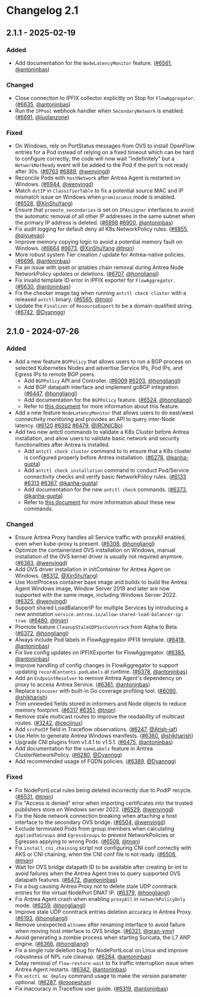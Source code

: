 # Changelog 2.1

## 2.1.1 - 2025-02-19

### Added

- Add documentation for the `NodeLatencyMonitor` feature. ([#6561](https://github.com/antrea-io/antrea/pull/6561), [@antoninbas])

### Changed

- Close connection to IPFIX collector explicitly on Stop for `FlowAggregator`. ([#6635](https://github.com/antrea-io/antrea/pull/6635), [@antoninbas])
- Run the `IPPool` webhook handler when `SecondaryNetwork` is enabled. ([#6691](https://github.com/antrea-io/antrea/pull/6691), [@luolanzone])

### Fixed

- On Windows, rely on PortStatus messages from OVS to install OpenFlow entries for a Pod instead of relying on a fixed timeout which can be hard to configure correctly; the code will now wait "indefinitely" but a `NetworkNotReady` event will be added to the Pod if the port is not ready after 30s. ([#6763](https://github.com/antrea-io/antrea/pull/6763) [#6889](https://github.com/antrea-io/antrea/pull/6889), [@wenyingd])
- Reconcile Pods with `hostNetwork` after Antrea Agent is restarted on Windows. ([#6944](https://github.com/antrea-io/antrea/pull/6944), [@wenyingd])
- Match `dstIP` in `ClassifierTable` to fix a potential source MAC and IP mismatch issue on Windows when `promiscuous` mode is enabled. ([#6528](https://github.com/antrea-io/antrea/pull/6528), [@XinShuYang])
- Ensure that `promote_secondaries` is set on `IPAssigner` interfaces to avoid the automatic removal of all other IP addresses in the same subnet when the primary IP address is deleted. ([#6898](https://github.com/antrea-io/antrea/pull/6898) [#6900](https://github.com/antrea-io/antrea/pull/6900), [@antoninbas])
- Fix audit logging for default deny all K8s NetworkPolicy rules. ([#6855](https://github.com/antrea-io/antrea/pull/6855), [@qiyueyao])
- Improve memory copying logic to avoid a potential memory fault on Windows. ([#6664](https://github.com/antrea-io/antrea/pull/6664) [#6673](https://github.com/antrea-io/antrea/pull/6673), [@XinShuYang] [@tnqn])
- More robust system Tier creation / update for Antrea-native policies. ([#6696](https://github.com/antrea-io/antrea/pull/6696), [@antoninbas])
- Fix an issue with ipset or iptables chain removal during Antrea Node NetworkPolicy updates or deletions. ([#6707](https://github.com/antrea-io/antrea/pull/6707), [@hongliangl])
- Fix invalid template ID error in IPFIX exporter for `FlowAggregator`. ([#6630](https://github.com/antrea-io/antrea/pull/6630), [@antoninbas])
- Fix the checker image tag when running `antctl check cluster` with a released `antctl` binary. ([#6565](https://github.com/antrea-io/antrea/pull/6565), [@tnqn])
- Update the `Finalizer` of `ResourceExport` to be a domain-qualified string. ([#6742](https://github.com/antrea-io/antrea/pull/6742), [@Dyanngg])

## 2.1.0 - 2024-07-26

### Added

- Add a new feature `BGPPolicy` that allows users to run a BGP process on selected Kubernetes Nodes and advertise Service IPs, Pod IPs, and Egress IPs to remote BGP peers.
  - Add `BGPPolicy` API and Controller. ([#6009](https://github.com/antrea-io/antrea/pull/6009) [#6203](https://github.com/antrea-io/antrea/pull/6203), [@hongliangl])
  - Add BGP datapath interface and implement goBGP integration. ([#6447](https://github.com/antrea-io/antrea/pull/6447), [@hongliangl])
  - Add documentation for the `BGPPolicy` feature. ([#6524](https://github.com/antrea-io/antrea/pull/6524), [@hongliangl])
  - Refer to [this document](https://github.com/antrea-io/antrea/blob/release-2.1/docs/bgp-policy.md) for more information about this feature.
- Add a new feature `NodeLatencyMonitor` that allows users to do east/west connectivity monitoring and provides an API to query inter-Node latency. ([#6120](https://github.com/antrea-io/antrea/pull/6120) [#6392](https://github.com/antrea-io/antrea/pull/6392) [#6479](https://github.com/antrea-io/antrea/pull/6479), [@IRONICBo])
- Add two new antctl commands to validate a K8s Cluster before Antrea installation, and allow users to validate basic network and security functionalities after Antrea is installed.
  - Add `antctl check cluster` command to to ensure that a K8s cluster is configured properly before Antrea installation. ([#6278](https://github.com/antrea-io/antrea/pull/6278), [@kanha-gupta])
  - Add `antctl check installation` command to conduct Pod/Service connectivity checks and verify basic NetworkPolicy rules. ([#6133](https://github.com/antrea-io/antrea/pull/6133) [#6313](https://github.com/antrea-io/antrea/pull/6313) [#6367](https://github.com/antrea-io/antrea/pull/6367), [@kanha-gupta])
  - Add documentation for the new `antctl check` commands. ([#6373](https://github.com/antrea-io/antrea/pull/6373), [@kanha-gupta])
  - Refer to [this document](https://github.com/antrea-io/antrea/blob/release-2.1/docs/antctl.md#performing-checks-to-facilitate-installation-process) for more information about these new commands.

### Changed

- Ensure Antrea Proxy handles all Service traffic with proxyAll enabled, even when kube-proxy is present. ([#6308](https://github.com/antrea-io/antrea/pull/6308), [@hongliangl])
- Optimize the containerized OVS installation on Windows, manual installation of the OVS kernel driver is usually not required anymore. ([#6383](https://github.com/antrea-io/antrea/pull/6383), [@wenyingd])
- Add OVS driver installation in initContainer for Antrea Agent on Windows. ([#6312](https://github.com/antrea-io/antrea/pull/6312), [@XinShuYang])
- Use HostProcess container base image and buildx to build the Antrea Agent Windows image, Window Server 2019 and later are now supported with the same image, including Windows Server 2022. ([#6325](https://github.com/antrea-io/antrea/pull/6325), [@wenyingd])
- Support shared LoadBalancerIP for multiple Services by introducing a new annotation `service.antrea.io/allow-shared-load-balancer-ip: true`. ([#6480](https://github.com/antrea-io/antrea/pull/6480), [@tnqn])
- Promote feature `CleanupStaleUDPSvcConntrack` from Alpha to Beta. ([#6372](https://github.com/antrea-io/antrea/pull/6372), [@hongliangl])
- Always include Pod labels in FlowAggregator IPFIX template. ([#6418](https://github.com/antrea-io/antrea/pull/6418), [@antoninbas])
- Fix live config updates on IPFIXExporter for FlowAggregator. ([#6385](https://github.com/antrea-io/antrea/pull/6385), [@antoninbas])
- Improve handling of config changes in FlowAggregator to support updating `recordContents.podLabels` at runtime. ([#6378](https://github.com/antrea-io/antrea/pull/6378), [@antoninbas])
- Add an `EndpointResolver` to remove Antrea Agent's dependency on proxy to access Antrea Service. ([#6361](https://github.com/antrea-io/antrea/pull/6361), [@antoninbas])
- Replace `bincover` with built-in Go coverage profiling tool. ([#6090](https://github.com/antrea-io/antrea/pull/6090), [@shikharish])
- Trim unneeded fields stored in informers and Node objects to reduce memory footprint. ([#6317](https://github.com/antrea-io/antrea/pull/6317) [#6351](https://github.com/antrea-io/antrea/pull/6351), [@tnqn])
- Remove stale multicast routes to improve the readability of multicast routes. ([#3242](https://github.com/antrea-io/antrea/pull/3242), [@ceclinux])
- Add `srcPodIP` field in Traceflow observations. ([#6247](https://github.com/antrea-io/antrea/pull/6247), [@Atish-iaf])
- Use Helm to generate Antrea Windows manifests. ([#6360](https://github.com/antrea-io/antrea/pull/6360), [@shikharish])
- Upgrade CNI plugins from v1.4.1 to v1.5.1. ([#6475](https://github.com/antrea-io/antrea/pull/6475), [@antoninbas])
- Add documentation for the `sameLabels` feature in Antrea ClusterNetworkPolicy. ([#6280](https://github.com/antrea-io/antrea/pull/6280), [@Dyanngg])
- Add recommended usage of FQDN policies. ([#6389](https://github.com/antrea-io/antrea/pull/6389), [@Dyanngg])

### Fixed

- Fix NodePortLocal rules being deleted incorrectly due to PodIP recycle. ([#6531](https://github.com/antrea-io/antrea/pull/6531), [@tnqn])
- Fix "Access is denied" error when importing certificates into the trusted publishers store on Windows server 2022. ([#6529](https://github.com/antrea-io/antrea/pull/6529), [@wenyingd])
- Fix the Node network connection breaking when attaching a host interface to the secondary OVS bridge. ([#6504](https://github.com/antrea-io/antrea/pull/6504), [@wenyingd])
- Exclude terminated Pods from group members when calculating `AppliedToGroups` and `EgressGroups` to prevent NetworkPolicies or Egresses applying to wrong Pods. ([#6508](https://github.com/antrea-io/antrea/pull/6508), [@tnqn])
- Fix `install_cni_chaining` script not configuring CNI conf correctly with AKS or CNI chaining, when the CNI conf file is not ready. ([#6506](https://github.com/antrea-io/antrea/pull/6506), [@tnqn])
- Wait for OVS bridge datapath ID to be available after creating br-int to avoid failures when the Antrea Agent tries to query supported OVS datapath features. ([#6472](https://github.com/antrea-io/antrea/pull/6472), [@antoninbas])
- Fix a bug causing Antrea Proxy not to delete stale UDP conntrack entries for the virtual NodePort DNAT IP. ([#6379](https://github.com/antrea-io/antrea/pull/6379), [@hongliangl])
- Fix Antrea Agent crash when enabling `proxyAll` in `networkPolicyOnly` mode. ([#6259](https://github.com/antrea-io/antrea/pull/6259), [@hongliangl])
- Improve stale UDP conntrack entries deletion accuracy in Antrea Proxy. ([#6193](https://github.com/antrea-io/antrea/pull/6193), [@hongliangl])
- Remove unexpected `altname` after renaming interface to avoid failure when moving host interface to OVS bridge. ([#6321](https://github.com/antrea-io/antrea/pull/6321), [@gran-vmv])
- Avoid generating a zombie process when starting Suricata, the L7 ANP engine. ([#6366](https://github.com/antrea-io/antrea/pull/6366), [@hongliangl])
- Fix a single rule deletion bug for NodePortLocal on Linux and improve robustness of NPL rule cleanup. ([#6284](https://github.com/antrea-io/antrea/pull/6284), [@antoninbas])
- Delay removal of `flow-restore-wait` to fix traffic interruption issue when Antrea Agent restarts. ([#6342](https://github.com/antrea-io/antrea/pull/6342), [@antoninbas])
- Fix `antctl mc deploy` command usage to make the version parameter optional. ([#6287](https://github.com/antrea-io/antrea/pull/6287), [@roopeshsn])
- Fix inaccuracy in Traceflow user guide. ([#6319](https://github.com/antrea-io/antrea/pull/6319), [@antoninbas])


[@Atish-iaf]: https://github.com/Atish-iaf
[@Dyanngg]: https://github.com/Dyanngg
[@IRONICBo]: https://github.com/IRONICBo
[@XinShuYang]: https://github.com/XinShuYang
[@antoninbas]: https://github.com/antoninbas
[@ceclinux]: https://github.com/ceclinux
[@gran-vmv]: https://github.com/gran-vmv
[@hongliangl]: https://github.com/hongliangl
[@kanha-gupta]: https://github.com/kanha-gupta
[@luolanzone]: https://github.com/luolanzone
[@qiyueyao]: https://github.com/qiyueyao
[@roopeshsn]: https://github.com/roopeshsn
[@shikharish]: https://github.com/shikharish
[@tnqn]: https://github.com/tnqn
[@wenyingd]: https://github.com/wenyingd